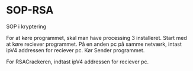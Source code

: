 # SOP-RSA
SOP i kryptering

For at køre programmet, skal man have processing 3 installeret.
Start med at køre reciever programmet.
På en anden pc på samme netværk, intast ipV4 addressen for reciever pc.
Kør Sender programmet.

For RSACrackeren, indtast ipV4 addressen for reciever pc.